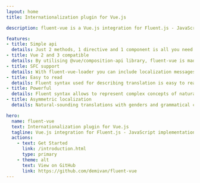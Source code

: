 ```yaml
---
layout: home
title: Internationalization plugin for Vue.js

description: fluent-vue is a Vue.js integration for Fluent.js - JavaScript implementation of Mozilla\'s Project Fluent

features:
- title: Simple api
  details: Just 2 methods, 1 directive and 1 component is all you need to internationalize your app.
- title: Vue 2 and 3 compatible
  details: By utilising @vue/composition-api library, fluent-vue is made compatible both with Vue version 2 and version 3.
- title: SFC support
  details: With fluent-vue-loader you can include localization messages with rest of your single file component code.
- title: Easy to read
  details: Fluent syntax used for describing translation is easy to read and understand.
- title: Powerful
  details: Fluent syntax allows to represent complex concepts of natural languages.
- title: Asymmetric localization
  details: Natural-sounding translations with genders and grammatical cases only when necessary.

hero:
  name: fluent-vue
  text: Internationalization plugin for Vue.js
  tagline: Vue.js integration for Fluent.js - JavaScript implementation of Mozilla's Project Fluent
  actions:
    - text: Get Started
      link: /introduction.html
      type: primary
    - theme: alt
      text: View on GitHub
      link: https://github.com/demivan/fluent-vue
---
```

